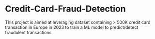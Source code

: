 # Credit-Card-Fraud-Detection
This project is aimed at leveraging dataset containing > 500K credit card transaction in Europe in 2023 to train a ML model to predict/detect fraudulent transactions.
